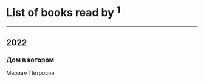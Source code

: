 # List of books read by [](https://my.mail.ru/mail/bytyavka94/)<sup>1</sup>
---

## 2022

### Дом в котором
Мариам Петросян



